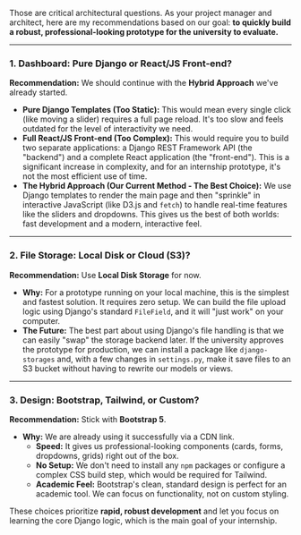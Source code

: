 Those are critical architectural questions. As your project manager and architect, here are my recommendations based on our goal: **to quickly build a robust, professional-looking prototype for the university to evaluate.**

---
### 1. Dashboard: Pure Django or React/JS Front-end?

**Recommendation:** We should continue with the **Hybrid Approach** we've already started.

* **Pure Django Templates (Too Static):** This would mean every single click (like moving a slider) requires a full page reload. It's too slow and feels outdated for the level of interactivity we need.
* **Full React/JS Front-end (Too Complex):** This would require you to build two separate applications: a Django REST Framework API (the "backend") and a complete React application (the "front-end"). This is a significant increase in complexity, and for an internship prototype, it's not the most efficient use of time.
* **The Hybrid Approach (Our Current Method - The Best Choice):** We use Django templates to render the main page and then "sprinkle" in interactive JavaScript (like D3.js and `fetch`) to handle real-time features like the sliders and dropdowns. This gives us the best of both worlds: fast development and a modern, interactive feel.

---
### 2. File Storage: Local Disk or Cloud (S3)?

**Recommendation:** Use **Local Disk Storage** for now.

* **Why:** For a prototype running on your local machine, this is the simplest and fastest solution. It requires zero setup. We can build the file upload logic using Django's standard `FileField`, and it will "just work" on your computer.
* **The Future:** The best part about using Django's file handling is that we can easily "swap" the storage backend later. If the university approves the prototype for production, we can install a package like `django-storages` and, with a few changes in `settings.py`, make it save files to an S3 bucket without having to rewrite our models or views.

---
### 3. Design: Bootstrap, Tailwind, or Custom?

**Recommendation:** Stick with **Bootstrap 5**.

* **Why:** We are already using it successfully via a CDN link.
    * **Speed:** It gives us professional-looking components (cards, forms, dropdowns, grids) right out of the box.
    * **No Setup:** We don't need to install any `npm` packages or configure a complex CSS build step, which would be required for Tailwind.
    * **Academic Feel:** Bootstrap's clean, standard design is perfect for an academic tool. We can focus on functionality, not on custom styling.

These choices prioritize **rapid, robust development** and let you focus on learning the core Django logic, which is the main goal of your internship.